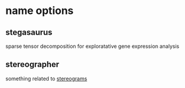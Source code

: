 # name options

## stegasaurus
sparse tensor decomposition for exploratative gene expression analysis

## stereographer
something related to [stereograms](https://mathworld.wolfram.com/Stereogram.html)
